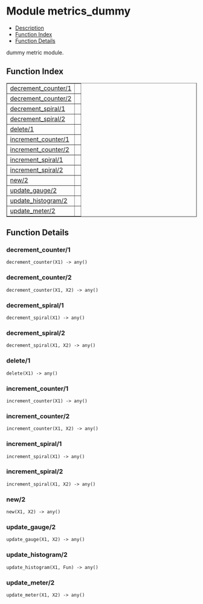 

# Module metrics_dummy #
* [Description](#description)
* [Function Index](#index)
* [Function Details](#functions)

dummy metric module.

<a name="index"></a>

## Function Index ##


<table width="100%" border="1" cellspacing="0" cellpadding="2" summary="function index"><tr><td valign="top"><a href="#decrement_counter-1">decrement_counter/1</a></td><td></td></tr><tr><td valign="top"><a href="#decrement_counter-2">decrement_counter/2</a></td><td></td></tr><tr><td valign="top"><a href="#decrement_spiral-1">decrement_spiral/1</a></td><td></td></tr><tr><td valign="top"><a href="#decrement_spiral-2">decrement_spiral/2</a></td><td></td></tr><tr><td valign="top"><a href="#delete-1">delete/1</a></td><td></td></tr><tr><td valign="top"><a href="#increment_counter-1">increment_counter/1</a></td><td></td></tr><tr><td valign="top"><a href="#increment_counter-2">increment_counter/2</a></td><td></td></tr><tr><td valign="top"><a href="#increment_spiral-1">increment_spiral/1</a></td><td></td></tr><tr><td valign="top"><a href="#increment_spiral-2">increment_spiral/2</a></td><td></td></tr><tr><td valign="top"><a href="#new-2">new/2</a></td><td></td></tr><tr><td valign="top"><a href="#update_gauge-2">update_gauge/2</a></td><td></td></tr><tr><td valign="top"><a href="#update_histogram-2">update_histogram/2</a></td><td></td></tr><tr><td valign="top"><a href="#update_meter-2">update_meter/2</a></td><td></td></tr></table>


<a name="functions"></a>

## Function Details ##

<a name="decrement_counter-1"></a>

### decrement_counter/1 ###

`decrement_counter(X1) -> any()`

<a name="decrement_counter-2"></a>

### decrement_counter/2 ###

`decrement_counter(X1, X2) -> any()`

<a name="decrement_spiral-1"></a>

### decrement_spiral/1 ###

`decrement_spiral(X1) -> any()`

<a name="decrement_spiral-2"></a>

### decrement_spiral/2 ###

`decrement_spiral(X1, X2) -> any()`

<a name="delete-1"></a>

### delete/1 ###

`delete(X1) -> any()`

<a name="increment_counter-1"></a>

### increment_counter/1 ###

`increment_counter(X1) -> any()`

<a name="increment_counter-2"></a>

### increment_counter/2 ###

`increment_counter(X1, X2) -> any()`

<a name="increment_spiral-1"></a>

### increment_spiral/1 ###

`increment_spiral(X1) -> any()`

<a name="increment_spiral-2"></a>

### increment_spiral/2 ###

`increment_spiral(X1, X2) -> any()`

<a name="new-2"></a>

### new/2 ###

`new(X1, X2) -> any()`

<a name="update_gauge-2"></a>

### update_gauge/2 ###

`update_gauge(X1, X2) -> any()`

<a name="update_histogram-2"></a>

### update_histogram/2 ###

`update_histogram(X1, Fun) -> any()`

<a name="update_meter-2"></a>

### update_meter/2 ###

`update_meter(X1, X2) -> any()`

